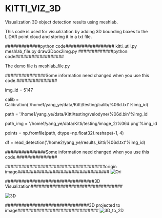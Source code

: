 # KITTI_VIZ_3D
Visualization 3D object detection results using meshlab.

This code is used for visualization by adding 3D bounding boxes to the LiDAR point cloud and storing it in a txt file.

#############python code##################
kitti_util.py
meshlab_file.py
draw3Dbox2img.py
#############python code##################



The demo file is meshlab_file.py

###############Some information need changed when you use this code.###############


img_id = 5147

calib = Calibration('/home1/yang_ye/data/Kitti/testing/calib/%06d.txt'%img_id)

path = '/home1/yang_ye/data/Kitti/testing/velodyne/%06d.bin'%img_id

path_img = '/home1/yang_ye/data/Kitti/testing/image_2/%06d.png'%img_id

points = np.fromfile(path, dtype=np.float32).reshape(-1, 4)

df = read_detection('/home2/yang_ye/results_kitti/%06d.txt'%img_id)

###############Some information need changed when you use this code.###############

#####################################origin image##################################
![Ori](https://github.com/yeyang1021/KITTI_VIZ_3D/blob/master/005147.png)

#################################3D Visualization##################################

![3D](https://github.com/yeyang1021/KITTI_VIZ_3D/blob/master/snapshot_514700.png)


###############################3D projected to image##############################
![3D_to_2D](https://github.com/yeyang1021/KITTI_VIZ_3D/blob/master/5147_img.png)

